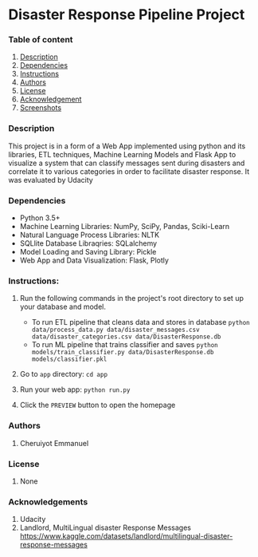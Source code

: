 # Disaster Response Pipeline Project
### Table of content

1. [Description](#description)
2. [Dependencies](#dependencies)
3. [Instructions](#instructions)
4. [Authors](#authors)
5. [License](#license)
6. [Acknowledgement](#acknowledgement)
7. [Screenshots](#screenshots)

### Description
This project is in a form of a Web App implemented using python and its libraries, ETL techniques, Machine Learning Models and Flask App to visualize a system that can classify messages sent during disasters and correlate it to various categories in order to facilitate disaster response. It was evaluated by Udacity

### Dependencies
- Python 3.5+
- Machine Learning Libraries: NumPy, SciPy, Pandas, Sciki-Learn
- Natural Language Process Libraries: NLTK
- SQLlite Database Libraqries: SQLalchemy
- Model Loading and Saving Library: Pickle
- Web App and Data Visualization: Flask, Plotly

### Instructions:
1. Run the following commands in the project's root directory to set up your database and model.

    - To run ETL pipeline that cleans data and stores in database
        `python data/process_data.py data/disaster_messages.csv data/disaster_categories.csv data/DisasterResponse.db`
    - To run ML pipeline that trains classifier and saves
        `python models/train_classifier.py data/DisasterResponse.db models/classifier.pkl`

2. Go to `app` directory: `cd app`

3. Run your web app: `python run.py`

4. Click the `PREVIEW` button to open the homepage

### Authors
1. Cheruiyot Emmanuel

### License
1. None

### Acknowledgements
1. Udacity
2. Landlord, MultiLingual disaster Response Messages https://www.kaggle.com/datasets/landlord/multilingual-disaster-response-messages


